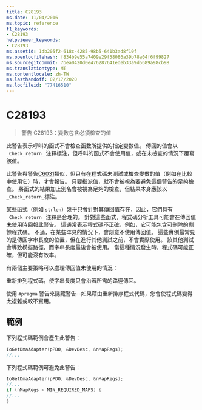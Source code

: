 ```yaml
---
title: C28193
ms.date: 11/04/2016
ms.topic: reference
f1_keywords:
- C28193
helpviewer_keywords:
- C28193
ms.assetid: 1db205f2-618c-4285-98b5-641b3ad8f10f
ms.openlocfilehash: f834b9e55a7409e29f58086a39b78a04f6f99827
ms.sourcegitcommit: 7bea0420d0e476287641edeb33a9d5689a98cb98
ms.translationtype: MT
ms.contentlocale: zh-TW
ms.lasthandoff: 02/17/2020
ms.locfileid: "77416510"
---
```

# <a name="c28193"></a>C28193

> 警告 C28193：變數包含必須檢查的值

此警告表示呼叫的函式不會檢查函數所提供的指定變數值。 傳回的值會以 `_Check_return_` 注釋標注，但呼叫的函式不會使用值，或在未檢查的情況下覆寫該值。

此警告與警告[C6031](../code-quality/c6031.md)類似，但只有在程式碼未測試或檢查變數的值（例如在比較中使用它）時，才會報告。 只要指派值，就不會被視為要避免這個警告的足夠檢查。 將函式的結果加上別名會被視為足夠的檢查，但結果本身應該以 `_Check_return_`標注。

某些函式（例如 `strlen`）幾乎只會針對其傳回值存在，因此，它們具有 `_Check_return_` 注釋是合理的。 針對這些函式，程式碼分析工具可能會在傳回值未使用時回報此警告。 這通常表示程式碼不正確，例如，它可能包含可刪除的剩餘程式碼。 不過，在某些罕見的情況下，會刻意不使用傳回值。 這些實例最常見的是傳回字串長度的位置，但在進行其他測試之前，不會實際使用。 該其他測試會導致模擬路徑，而字串長度最後會被使用。 當這種情況發生時，程式碼可能正確，但可能沒有效率。

有兩個主要策略可以處理傳回值未使用的情況：

重新排列程式碼，使字串長度只會沿著所需的路徑傳回。

使用 `#pragma` 警告來隱藏警告--如果藉由重新排序程式代碼，您會使程式碼變得太複雜或較不實用。

## <a name="example"></a>範例

下列程式碼範例會產生此警告：

```cpp
IoGetDmaAdapter(pPDO, &DevDesc, &nMapRegs);
//...
```

下列程式碼範例可避免此警告：

```cpp
IoGetDmaAdapter(pPDO, &DevDesc, &nMapRegs);
//...
if (nMapRegs < MIN_REQUIRED_MAPS) {
//...
}
```
